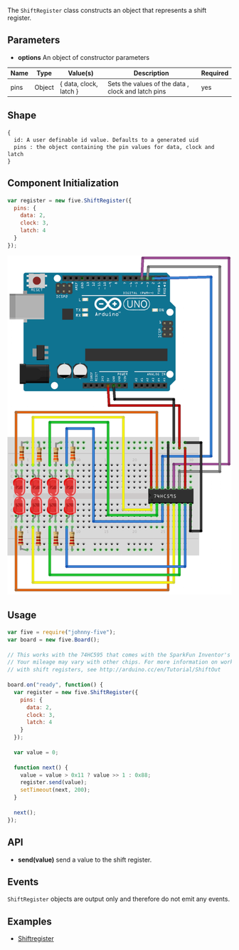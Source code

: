 The `ShiftRegister` class constructs an object that represents a shift register.

## Parameters

* **options** An object of constructor parameters
 <table>
  <thead>
    <tr>
      <th>Name</th>
      <th>Type</th>
      <th>Value(s)</th>
      <th>Description</th>
      <th>Required</th>
    </tr>
  </thead>
  <tbody>
    <tr>
      <td>pins</td>
      <td>Object</td>
      <td>
{ data, clock, latch }
</td>
     <td>
       Sets the values of the data , clock and latch pins
     </td>
      <td>
        yes
      </td>
    </tr>
  </tbody>
  </table>

## Shape

```
{
  id: A user definable id value. Defaults to a generated uid
  pins : the object containing the pin values for data, clock and latch 
}
```

## Component Initialization

```js
var register = new five.ShiftRegister({
  pins: {
    data: 2,
    clock: 3,
    latch: 4
  }
});
```

![Shift Register](https://github.com/rwaldron/johnny-five/raw/master/docs/breadboard/shift-register.png)

## Usage

```js
var five = require("johnny-five");
var board = new five.Board();

// This works with the 74HC595 that comes with the SparkFun Inventor's kit.
// Your mileage may vary with other chips. For more information on working
// with shift registers, see http://arduino.cc/en/Tutorial/ShiftOut

board.on("ready", function() {
  var register = new five.ShiftRegister({
    pins: {
      data: 2,
      clock: 3,
      latch: 4
    }
  });

  var value = 0;

  function next() {
    value = value > 0x11 ? value >> 1 : 0x88;
    register.send(value);
    setTimeout(next, 200);
  }

  next();
});
```

## API

- **send(value)** send a value to the shift register.

## Events

`ShiftRegister` objects are output only and therefore do not emit any events.


<!--remove-start-->

## Examples

* [Shiftregister](https://github.com/rwaldron/johnny-five/blob/master/docs/shiftregister.md)

<!--remove-end-->